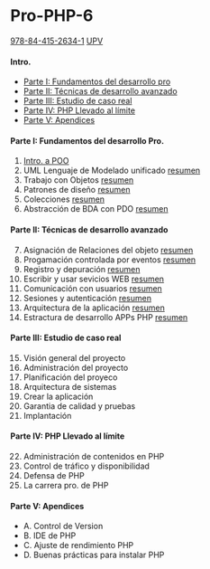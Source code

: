 # Pro-PHP-6
[978-84-415-2634-1](http://www.wrox.com/WileyCDA/WroxTitle/Professional-PHP6.productCd-0470395095,descCd-tableOfContents.html)
[UPV](http://polibuscador.upv.es/primo_library/libweb/action/display.do?tabs=detailsTab&ct=display&fn=search&doc=aleph000381150&indx=1&recIds=aleph000381150&recIdxs=0&elementId=0&renderMode=poppedOut&displayMode=full&frbrVersion=&vl(53498286UI4)=all_items&vl(drStartMonth6)=00&vl(drEndYear6)=A%C3%B1o&vl(53498282UI0)=any&dscnt=0&vl(1UIStartWith0)=contains&vl(1UIStartWith2)=contains&mode=Advanced&vid=bibupv&vl(53498279UI5)=all_items&tab=default_tab&vl(boolOperator1)=AND&vl(drStartDay6)=00&vl(drStartYear6)=A%C3%B1o&vl(D53498288UI3)=all_items&dstmp=1461529470580&vl(1UIStartWith1)=contains&vl(boolOperator0)=AND&vl(drEndMonth6)=00&vl(boolOperator2)=AND&vl(freeText0)=4-67%2F3037&vl(53498285UI1)=any&vl(53498283UI2)=any&vl(drEndDay6)=00&gathStatIcon=true)

#### Intro.
- [Parte I: Fundamentos del desarrollo pro](https://github.com/JBV-CODES/Pro-PHP-6#parte-i-fundamentos-del-desarrollo-pro)
- [Parte II: Técnicas de desarrollo avanzado](https://github.com/JBV-CODES/Pro-PHP-6#parte-ii-técnicas-de-desarrollo-avanzado)
- [Parte III: Estudio de caso real](https://github.com/JBV-CODES/Pro-PHP-6#parte-iii-estudio-de-caso-real)
- [Parte IV: PHP Llevado al límite](https://github.com/JBV-CODES/Pro-PHP-6/blob/master/README.md#parte-iv-php-llevado-al-límite)
- [Parte V: Apendices](https://github.com/JBV-CODES/Pro-PHP-6/blob/master/README.md#parte-v-apendices)

#### Parte I: Fundamentos del desarrollo Pro.

1. [Intro. a POO](https://github.com/JBV-CODES/Pro-PHP-6/blob/master/Parte1/1.md)
2. UML Lenguaje de Modelado unificado [resumen](https://github.com/JBV-CODES/Pro-PHP-6/blob/master/Parte1/2.md)
3. Trabajo con Objetos [resumen](https://github.com/JBV-CODES/Pro-PHP-6/blob/master/Parte1/3.md)
4. Patrones de diseño [resumen](https://github.com/JBV-CODES/Pro-PHP-6/blob/master/Parte1/4.md)
5. Colecciones [resumen](https://github.com/JBV-CODES/Pro-PHP-6/blob/master/Parte1/5.md)
6. Abstracción de BDA con PDO [resumen](https://github.com/JBV-CODES/Pro-PHP-6/blob/master/Parte1/6.md)

#### Parte II: Técnicas de desarrollo avanzado 

7. Asignación de Relaciones del objeto [resumen](https://github.com/JBV-CODES/Pro-PHP-6/blob/master/Parte2/1.md)
8. Progamación controlada por eventos [resumen](https://github.com/JBV-CODES/Pro-PHP-6/blob/master/Parte2/2.md)
9. Registro y depuración [resumen](https://github.com/JBV-CODES/Pro-PHP-6/blob/master/Parte2/3.md)
10. Escribir y usar sevicios WEB [resumen](https://github.com/JBV-CODES/Pro-PHP-6/blob/master/Parte2/4.md)
11. Comunicación con usuarios [resumen](https://github.com/JBV-CODES/Pro-PHP-6/blob/master/Parte2/5.md)
12. Sesiones y autenticación [resumen](https://github.com/JBV-CODES/Pro-PHP-6/blob/master/Parte2/6.md)
13. Arquitectura de la aplicación [resumen](https://github.com/JBV-CODES/Pro-PHP-6/blob/master/Parte2/7.md)
14. Estractura de desarrollo APPs PHP [resumen](https://github.com/JBV-CODES/Pro-PHP-6/blob/master/Parte2/8.md)

#### Parte III: Estudio de caso real

15. Visión general del proyecto
16. Administración del proyecto
17. Planificación del proyeco
18. Arquitectura de sistemas
19. Crear la aplicación
20. Garantia de calidad y pruebas
21. Implantación

#### Parte IV: PHP Llevado al límite

22. Administración de contenidos en PHP
23. Control de tráfico y disponibilidad
24. Defensa de PHP
25. La carrera pro. de PHP

#### Parte V: Apendices
- A. Control de Version
- B. IDE de PHP
- C. Ajuste de rendimiento PHP
- D. Buenas prácticas para instalar PHP


